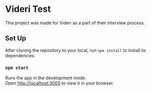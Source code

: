 # Videri Test

This project was made for Videri as a part of their interview process.

## Set Up

After cloning the repository to your local, run `npm install` to install its dependencies.

### `npm start`

Runs the app in the development mode.\
Open [http://localhost:3000](http://localhost:3000) to view it in your browser.
